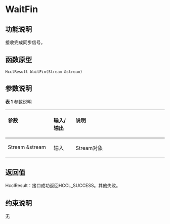 # WaitFin<a name="ZH-CN_TOPIC_0000002031107021"></a>

## 功能说明<a name="zh-cn_topic_0000001956458825_section8509mcpsimp"></a>

接收完成同步信号。

## 函数原型<a name="zh-cn_topic_0000001956458825_section8506mcpsimp"></a>

```
HcclResult WaitFin(Stream &stream)
```

## 参数说明<a name="zh-cn_topic_0000001956458825_section8512mcpsimp"></a>

**表 1**  参数说明

<a name="zh-cn_topic_0000001956458825_table8514mcpsimp"></a>
<table><thead align="left"><tr id="zh-cn_topic_0000001956458825_row8521mcpsimp"><th class="cellrowborder" valign="top" width="28.71%" id="mcps1.2.4.1.1"><p id="zh-cn_topic_0000001956458825_p8523mcpsimp"><a name="zh-cn_topic_0000001956458825_p8523mcpsimp"></a><a name="zh-cn_topic_0000001956458825_p8523mcpsimp"></a>参数</p>
</th>
<th class="cellrowborder" valign="top" width="13.86%" id="mcps1.2.4.1.2"><p id="zh-cn_topic_0000001956458825_p8525mcpsimp"><a name="zh-cn_topic_0000001956458825_p8525mcpsimp"></a><a name="zh-cn_topic_0000001956458825_p8525mcpsimp"></a>输入/输出</p>
</th>
<th class="cellrowborder" valign="top" width="57.43000000000001%" id="mcps1.2.4.1.3"><p id="zh-cn_topic_0000001956458825_p8527mcpsimp"><a name="zh-cn_topic_0000001956458825_p8527mcpsimp"></a><a name="zh-cn_topic_0000001956458825_p8527mcpsimp"></a>说明</p>
</th>
</tr>
</thead>
<tbody><tr id="zh-cn_topic_0000001956458825_row8529mcpsimp"><td class="cellrowborder" valign="top" width="28.71%" headers="mcps1.2.4.1.1 "><p id="zh-cn_topic_0000001956458825_p8531mcpsimp"><a name="zh-cn_topic_0000001956458825_p8531mcpsimp"></a><a name="zh-cn_topic_0000001956458825_p8531mcpsimp"></a>Stream &amp;stream</p>
</td>
<td class="cellrowborder" valign="top" width="13.86%" headers="mcps1.2.4.1.2 "><p id="zh-cn_topic_0000001956458825_p8533mcpsimp"><a name="zh-cn_topic_0000001956458825_p8533mcpsimp"></a><a name="zh-cn_topic_0000001956458825_p8533mcpsimp"></a>输入</p>
</td>
<td class="cellrowborder" valign="top" width="57.43000000000001%" headers="mcps1.2.4.1.3 "><p id="zh-cn_topic_0000001956458825_p8535mcpsimp"><a name="zh-cn_topic_0000001956458825_p8535mcpsimp"></a><a name="zh-cn_topic_0000001956458825_p8535mcpsimp"></a>Stream对象</p>
</td>
</tr>
</tbody>
</table>

## 返回值<a name="zh-cn_topic_0000001956458825_section8536mcpsimp"></a>

HcclResult：接口成功返回HCCL\_SUCCESS。其他失败。

## 约束说明<a name="zh-cn_topic_0000001956458825_section8539mcpsimp"></a>

无

